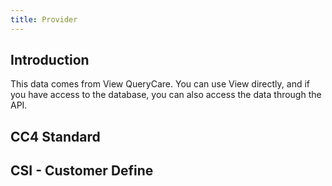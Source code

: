 ```yaml
---
title: Provider
---
```


## Introduction

This data comes from View QueryCare. You can use View directly, and if you have access to the database, you can also access the data through the API.

## CC4 Standard
<dsgrid class="not-prose mb-4"></dsgrid>

## CSI - Customer Define
<dsgrid :dataSource="csi_provider" class="not-prose mb-4" ></dsgrid>   
